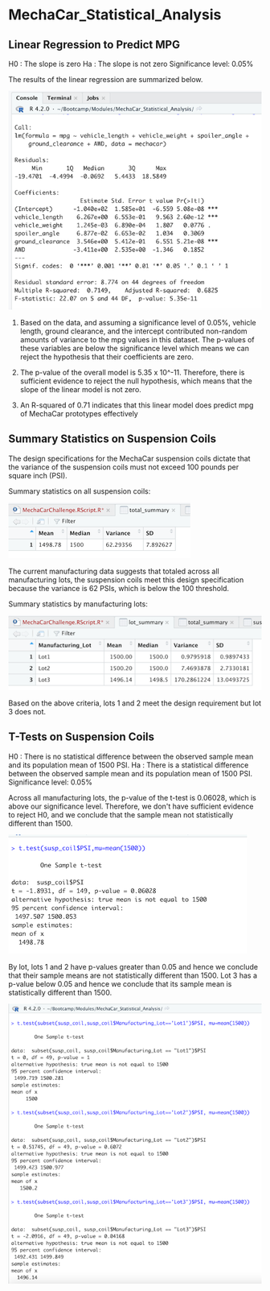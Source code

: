 # MechaCar_Statistical_Analysis

## Linear Regression to Predict MPG

H0 : The slope is zero
Ha : The slope is not zero
Significance level: 0.05%

The results of the linear regression are summarized below.

![regression_model](regression_model.png)

1. Based on the data, and assuming a significance level of 0.05%, vehicle length, ground clearance, and the intercept contributed non-random amounts of variance to the mpg values in this dataset. The p-values of these variables are below the significance level which means we can reject the hypothesis that their coefficients are zero.

2. The p-value of the overall model is 5.35 x 10^-11. Therefore, there is sufficient evidence to reject the null hypothesis, which means that the slope of the linear model is not zero.

3. An R-squared of 0.71 indicates that this linear model does predict mpg of MechaCar prototypes effectively

## Summary Statistics on Suspension Coils

The design specifications for the MechaCar suspension coils dictate that the variance of the suspension coils must not exceed 100 pounds per square inch (PSI). 

Summary statistics on all suspension coils:

![total_summary](total_summary.png)

The current manufacturing data suggests that totaled across all manufacturing lots, the suspension coils meet this design specification because the variance is 62 PSIs, which is below the 100 threshold.

Summary statistics by manufacturing lots:

![lot_summary](lot_summary.png)

Based on the above criteria, lots 1 and 2 meet the design requirement but lot 3 does not.


## T-Tests on Suspension Coils

H0 : There is no statistical difference between the observed sample mean and its population mean of 1500 PSI.
Ha : There is a statistical difference between the observed sample mean and its population mean of 1500 PSI.
Significance level: 0.05%

Across all manufacturing lots, the p-value of the t-test is 0.06028, which is above our significance level. Therefore, we don't have sufficient evidence to reject H0, and we conclude that the sample mean not statistically different than 1500.

![t_test_total](t_test_total.png)

By lot, lots 1 and 2 have p-values greater than 0.05 and hence we conclude that their sample means are not statistically different than 1500. Lot 3 has a p-value below 0.05 and hence we conclude that its sample mean is statistically different than 1500.

![t_test_lots](t_test_lots.png)



